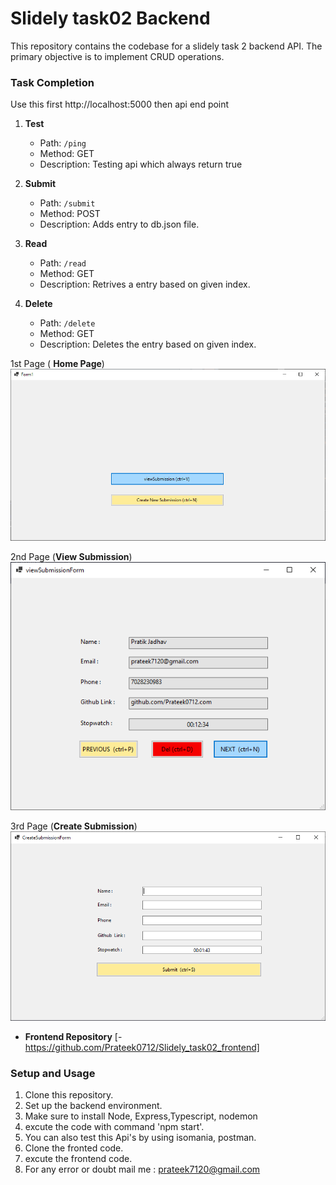 # Slidely task02  Backend  

This repository contains the codebase for a slidely task 2 backend API. The primary objective is to implement CRUD operations.

### Task Completion

Use this first http://localhost:5000 then api end point

1. **Test**
   - Path: `/ping`
   - Method: GET
   - Description: Testing api which always return true 

2. **Submit**
   - Path: `/submit`
   - Method: POST
   - Description: Adds entry to db.json file.

3. **Read**
   - Path: `/read`
   - Method: GET
   - Description: Retrives a entry based on given  index.

4. **Delete**
   - Path: `/delete`
   - Method: GET
   - Description: Deletes the entry based on given index.
  
1st Page ( **Home Page**)
![image](./images/Window%20-%20Form1.png)

2nd Page (**View Submission**)
![image](./images/Window%20-%20viewSubmissionForm.png)

3rd Page (**Create Submission**)
![image](./images/Window%20-%20CreateSubmissionForm.png)


 
  - **Frontend Repository**
  [-https://github.com/Prateek0712/Slidely_task02_frontend]

### Setup and Usage

1. Clone this repository.
2. Set up the backend environment.
3. Make sure to install Node, Express,Typescript, nodemon
4. excute the code with command 'npm start'. 
5. You can also test this Api's by using isomania, postman.
6. Clone the fronted code.
7. excute the frontend code.
8. For  any error or  doubt mail me : prateek7120@gmail.com